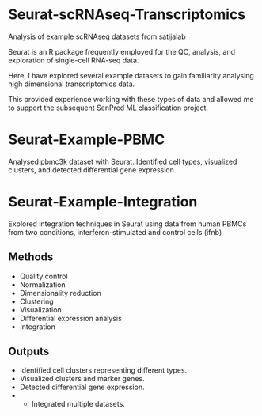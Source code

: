 # Seurat-scRNAseq-Transcriptomics
 Analysis of example scRNAseq datasets from satijalab

Seurat is an R package frequently employed for the QC, analysis, and exploration of single-cell RNA-seq data.

Here, I have explored several example datasets to gain familiarity analysing high dimensional transcriptomics data. 

This provided experience working with these types of data and allowed me to support the subsequent SenPred ML classification project. 

# Seurat-Example-PBMC
Analysed pbmc3k dataset with Seurat.
Identified cell types, visualized clusters, and detected differential gene expression.

# Seurat-Example-Integration
Explored integration techniques in Seurat using data from human PBMCs from two conditions, interferon-stimulated and control cells (ifnb)

## Methods
- Quality control
- Normalization
- Dimensionality reduction
- Clustering
- Visualization
- Differential expression analysis
- Integration

## Outputs
- Identified cell clusters representing different types.
- Visualized clusters and marker genes.
- Detected differential gene expression.
- - Integrated multiple datasets.
